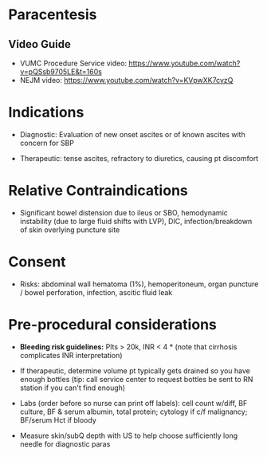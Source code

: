 # Paracentesis

## Video Guide

- VUMC Procedure Service video: <https://www.youtube.com/watch?v=pQSsb9705LE&t=160s>
- NEJM video: <https://www.youtube.com/watch?v=KVpwXK7cvzQ>

# Indications

- Diagnostic: Evaluation of new onset ascites or of known ascites with
    concern for SBP

- Therapeutic: tense ascites, refractory to diuretics, causing pt
    discomfort

# Relative Contraindications

- Significant bowel distension due to ileus or SBO, hemodynamic
    instability (due to large fluid shifts with LVP), DIC,
    infection/breakdown of skin overlying puncture site

# Consent

- Risks: abdominal wall hematoma (1%), hemoperitoneum, organ puncture
    / bowel perforation, infection, ascitic fluid leak

# Pre-procedural considerations

- **Bleeding risk guidelines:** Plts \> 20k, INR \< 4 \* (note that
    cirrhosis complicates INR interpretation)

- If therapeutic, determine volume pt typically gets drained so you
    have enough bottles (tip: call service center to request bottles be
    sent to RN station if you can't find enough)

- Labs (order before so nurse can print off labels): cell count
    w/diff, BF culture, BF & serum albumin, total protein; cytology if
    c/f malignancy; BF/serum Hct if bloody

- Measure skin/subQ depth with US to help choose sufficiently long
    needle for diagnostic paras
